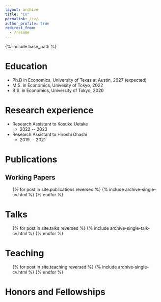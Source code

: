 ```yaml
---
layout: archive
title: "CV"
permalink: /cv/
author_profile: true
redirect_from:
  - /resume
---
```


{% include base_path %}

Education
======
* Ph.D in Economics, University of Texas at Austin, 2027 (expected)
* M.S. in Economics, Univesity of Tokyo, 2022
* B.S. in Economics, University of Tokyo, 2020

Research experience
======
* Research Assistant to Kosuke Uetake
  * 2022 -- 2023
* Research Assistant to Hiroshi Ohashi
  * 2019 -- 2021
  
Publications
======
## Working Papers
  <ul>{% for post in site.publications reversed %}
    {% include archive-single-cv.html %}
  {% endfor %}</ul>
  
Talks
======
  <ul>{% for post in site.talks reversed %}
    {% include archive-single-talk-cv.html  %}
  {% endfor %}</ul>
  
Teaching
======
  <ul>{% for post in site.teaching reversed %}
    {% include archive-single-cv.html %}
  {% endfor %}</ul>
  
Honors and Fellowships
======
<!-- * Currently signed in to 43 different slack teams -->
